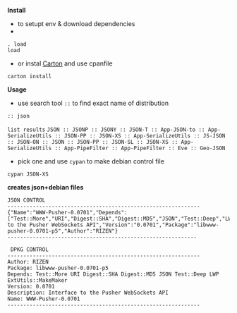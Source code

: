 **Install**

- to setupt env & download dependencies
- 
```
. load
load
```

- or instal [Carton](https://metacpan.org/pod/Carton) and use cpanfile

```carton install```


**Usage**

- use search tool ```::``` to find exact name of distribution

```:: json```

```list results```
```JSON :: JSONP :: JSONY :: JSON-T :: App-JSON-to :: App-SerializeUtils :: JSON-PP :: JSON-XS :: App-SerializeUtils :: JS-JSON :: JSON-ON :: JSON :: JSON-PP :: JSON-SL :: JSON-XS :: App-SerializeUtils :: App-PipeFilter :: App-PipeFilter :: Eve :: Geo-JSON```

- pick one and use ```cypan``` to make debian control file

```cypan JSON-XS```

**creates json+debian files**

 ```
 JSON CONTROL
-------------------------------------------------------------
 {"Name":"WWW-Pusher-0.0701","Depends":["Test::More","URI","Digest::SHA","Digest::MD5","JSON","Test::Deep","LWP","ExtUtils::MakeMaker"],"Description":"Interface to the Pusher WebSockets API","Version":"0.0701","Package":"libwww-pusher-0.0701-p5","Author":"RIZEN"}
 ------------------------------------------------------------
```
```
 DPKG CONTROL
-------------------------------------------------------------
Author: RIZEN
Package: libwww-pusher-0.0701-p5
Depends: Test::More URI Digest::SHA Digest::MD5 JSON Test::Deep LWP ExtUtils::MakeMaker
Version: 0.0701
Description: Interface to the Pusher WebSockets API
Name: WWW-Pusher-0.0701
-------------------------------------------------------------
```
